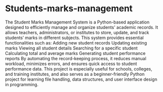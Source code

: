 # Students-marks-management
The Student Marks Management System is a Python-based application designed to efficiently manage and organize students' academic records. It allows teachers, administrators, or institutes to store, update, and track students’ marks in different subjects.  This system provides essential functionalities such as:  Adding new student records  Updating existing marks  Viewing all student details  Searching for a specific student  Calculating total and average marks  Generating student performance reports  By automating the record-keeping process, it reduces manual workload, minimizes errors, and ensures quick access to student performance data.  This project is especially useful for schools, colleges, and training institutes, and also serves as a beginner-friendly Python project for learning file handling, data structures, and user interface design in programming.
